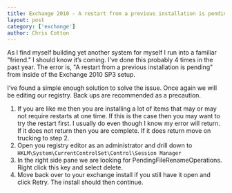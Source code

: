 ```yaml
---
title: Exchange 2010 - A restart from a previous installation is pending.
layout: post
category: ['exchange']
author: Chris Cotton
---
```


As I find myself building yet another system for myself I run into a familiar "friend."  I should know it’s coming. I’ve done this probably 4 times in the past year. The error is, "A restart from a previous installation is pending" from inside of the Exchange 2010 SP3 setup.

I’ve found a simple enough solution to solve the issue. Once again we will be editing our registry. Back ups are recommended as a precaution.

1. If you are like me then you are installing a lot of items that may or may not require restarts at one time. If this is the case then you may want to try the restart first. I usually do even though I know my error will return. If it does not return then you are complete. If it does return move on trucking to step 2.
2. Open you registry editor as an administrator and drill down to `HKLM\System\CurrentControlSet\Control\Session Manager`
3. In the right side pane we are looking for PendingFileRenameOperations. Right click this key and select delete.
4. Move back over to your exchange install if you still have it open and click Retry. The install should then continue.
